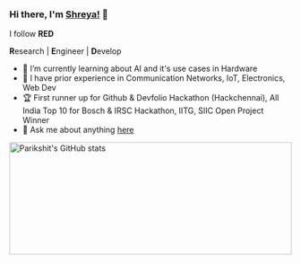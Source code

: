 ### Hi there, I'm [Shreya!](https://www.simplyshreya.in/) 👋
I follow <b>RED</b>

<b>R</b>esearch | <b>E</b>ngineer | <b>D</b>evelop
* 🔭 I’m currently learning about AI and it's use cases in Hardware
* 🌱 I have prior experience in Communication Networks, IoT, Electronics, Web Dev
* 🏆 First runner up for Github & Devfolio Hackathon (Hackchennai), All India Top 10 for Bosch & IRSC Hackathon, IITG, SIIC Open Project Winner
* 💬 Ask me about anything [here](https://simplyshreya.in)


<a href="https://profile-summary-for-github.com/user/shreyab8">
  <img height="200px" width="100%" src="https://github-readme-stats.vercel.app/api?theme=dracula&username=ShreyaB8&show_icons=true&line_height=27&count_private=true&include_all_commits=true" alt="Parikshit's GitHub stats"/>
